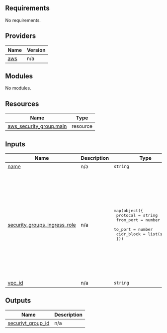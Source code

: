 ## Requirements

No requirements.

## Providers

| Name | Version |
|------|---------|
| <a name="provider_aws"></a> [aws](#provider\_aws) | n/a |

## Modules

No modules.

## Resources

| Name | Type |
|------|------|
| [aws_security_group.main](https://registry.terraform.io/providers/hashicorp/aws/latest/docs/resources/security_group) | resource |

## Inputs

| Name | Description | Type | Default | Required |
|------|-------------|------|---------|:--------:|
| <a name="input_name"></a> [name](#input\_name) | n/a | `string` | `"null"` | no |
| <a name="input_security_groups_ingress_role"></a> [security\_groups\_ingress\_role](#input\_security\_groups\_ingress\_role) | n/a | <pre>map(object({<br>    protocal   = string<br>    from_port  = number<br>    to_port    = number<br>    cidr_block = list(string)<br>  }))</pre> | <pre>{<br>  "HTTP": {<br>    "cidr_block": [<br>      "0.0.0.0/0"<br>    ],<br>    "from_port": 80,<br>    "protocal": "tcp",<br>    "to_port": 80<br>  },<br>  "HTTPS": {<br>    "cidr_block": [<br>      "0.0.0.0/0"<br>    ],<br>    "from_port": 443,<br>    "protocal": "tcp",<br>    "to_port": 443<br>  }<br>}</pre> | no |
| <a name="input_vpc_id"></a> [vpc\_id](#input\_vpc\_id) | n/a | `string` | `"null"` | no |

## Outputs

| Name | Description |
|------|-------------|
| <a name="output_securiyt_group_id"></a> [securiyt\_group\_id](#output\_securiyt\_group\_id) | n/a |
